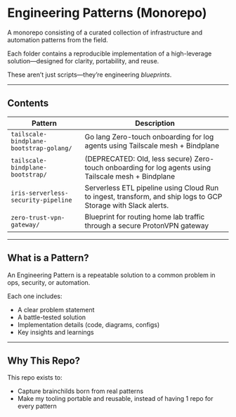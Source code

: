 # Engineering Patterns (Monorepo)

A monorepo consisting of a curated collection of infrastructure and automation patterns from the field.

Each folder contains a reproducible implementation of a high-leverage solution—designed for clarity, portability, and reuse.

These aren’t just scripts—they’re engineering *blueprints*.

---

## Contents

| Pattern | Description |
|--------|-------------|
| `tailscale-bindplane-bootstrap-golang/` | Go lang Zero-touch onboarding for log agents using Tailscale mesh + Bindplane |
| `tailscale-bindplane-bootstrap/` | (DEPRECATED: Old, less secure) Zero-touch onboarding for log agents using Tailscale mesh + Bindplane |
| `iris-serverless-security-pipeline` | Serverless ETL pipeline using Cloud Run to ingest, transform, and ship logs to GCP Storage with Slack alerts. |
| `zero-trust-vpn-gateway/` | Blueprint for routing home lab traffic through a secure ProtonVPN gateway |

---

## What is a Pattern?

An Engineering Pattern is a repeatable solution to a common problem in ops, security, or automation.

Each one includes:
- A clear problem statement
- A battle-tested solution
- Implementation details (code, diagrams, configs)
- Key insights and learnings

---

## Why This Repo?

This repo exists to:
- Capture brainchilds born from real patterns
- Make my tooling portable and reusable, instead of having 1 repo for every pattern
